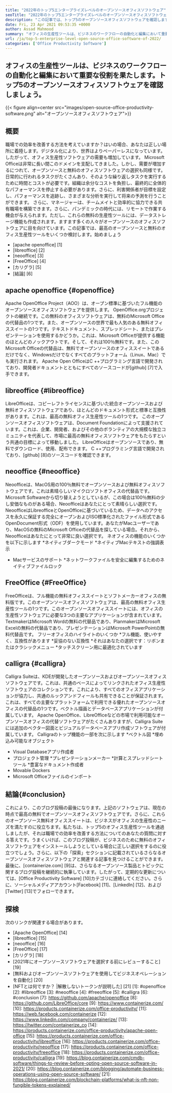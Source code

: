 ```yaml
---
title: "2022年のトップ5エンタープライズレベルのオープンソースオフィスソフトウェア" 
seoTitle: "2022年のトップ5エンタープライズレベルのオープンソースオフィスソフトウェア" 
description: "この記事では、トップ5のオープンソースオフィスソフトウェアを確認します。これらのソフトウェアには、Apache OpenOffice、Libreoffice、Neooffice、FreeOffice、Calligraが含まれます。" 
date: Fri, 23 Apr 2021 09:53:35 +0000
author: Assad Mahmood
summary: "オフィスの生産性ツールは、ビジネスのワークフローの自動化と編集において重要な役割を果たします。トップ5のオープンソースオフィスソフトウェアを確認しましょう。" 
url: /ja/top-5-enterprise-level-open-source-office-software-of-2022/
categories: ['Office Productivity Software']
---
```


## オフィスの生産性ツールは、ビジネスのワークフローの自動化と編集において重要な役割を果たします。トップ5のオープンソースオフィスソフトウェアを確認しましょう。

{{< figure align=center src="images/open-source-office-productivity-software.png" alt="オープンソースオフィスソフトウェア">}}


## 概要
職場での効率を改善する方法を考えていますか？はいの場合、あなたは正しい場所に着陸します。デジタル化により、世界はよりペーパーレスになっています。したがって、オフィス生産性ソフトウェアの需要も増加しています。 Microsoft Officeは非常に長い間このドメインを支配してきました。しかし、需要が増加するにつれて、オープンソースと無料のオフィスソフトウェアの選択も同様です。日常的に行われるタスクがたくさんあり、そのような繰り返しタスクを実行するために時間とコストが必要です。組織は余分なコストを負担し、最終的に全体的なパフォーマンスを停止する必要があります。さらに、利害関係者が目標を設定し、パフォーマンスを追跡し、さまざまな分析を実行して将来の予測を行うことができます。
さらに、マネージャーは、チームメイトと効率的に協力できる共有職場を構築できます。さらに、パンデミックの時代には、リモートで作業する機会が与えられます。ただし、これらの無料の生産性ツールには、データストレージ機能も作成されます。ますます多くの人々がオープンソースのオフィスソフトウェアに目を向けています。この記事では、最高のオープンソースと無料のオフィス生産性ツールをいくつか検討します。始めましょう
  * [apache openoffice] [1]
  * [libreoffice] [2]
  * [neooffice] [3]
  * [FreeOffice] [4]
  * [カリグラ] [5]
  * [結論] [6]

## apache openoffice {#openoffice}
Apache OpenOffice Project（AOO）は、オープン標準に基づいたフル機能のオープンソースオフィスソフトウェアを提供します。 OpenOffice.orgプロジェクトの継続です。この無料のオフィスソフトウェアは、無料のMicrosoft Officeの代替品の1つです。また、オープンソースの世界で最も人気のある無料オフィススイートの1つです。テキストドキュメント、スプレッドシート、またはプレゼンテーションを使用するかどうか。これは、Microsoft Officeが提供する機能のほとんどのノックアウトです。そして、それは100％無料です。また、このMicrosoft Officeの代替品は、無料でオープンソースのオフィススイートであるだけでなく、Windowsだけでなくすべてのプラットフォーム（Linux、Mac）でも実行されます。
Apache Open OfficeはC ++プログラミング言語で開発されており、開発者ドキュメントとともにすべてのソースコードが[github] [7]で入手できます。

## libreoffice {#libreoffice}
LibreOfficeは、コピーレフトライセンスに基づいた統合オープンソースおよび無料オフィスソフトウェアであり、ほとんどのドキュメント形式と標準と互換性があります。これは、最高の無料オフィス生産性ツールの1つです。
このオープンソースオフィスソフトウェアは、Document Foundationによって支援されています。これは、企業、開発者、およびその他のボランティアの大規模な独立コミュニティを代表して、市場に最高の無料オフィスソフトウェアをもたらすという共通の目標によって移動しました。
LibreOfficeはオープンソースであり、無料でダウンロード、使用、配布できます。 C ++プログラミング言語で開発されており、[github] [8]のソースコードを確認できます。

## neooffice {#neooffice}
Neoofficeは、MacOS用の100％無料でオープンソースおよび無料オフィスソフトウェアです。これは素晴らしいマイクロソフトオフィスの代替品です。 Microsoft Softwareから切り替えようとしているが、この場合は100％無料の少し安価なものがある場合、Neoofficeはあなたにとって素晴らしい選択です。
NeoofficeはLibreofficeとOpenOfficeに基づいているため、データへのアクセスを永久に保証する完全にオープンおよびISO標準化されたファイル形式であるOpenDocument形式（ODF）を使用しています。あなたがMacユーザーであり、MacOSの無料のMicrosoft Officeの代替品を探している場合。それから、Neoofficeはあなたにとって非常に良い選択です。
ネオフィスの機能のいくつかを以下に示します
  *ネイティブダークモード
  *ネイティブMacテキストの強調表示
  * Macサービスのサポート
  *ネットワークファイルを安全に編集するためのネイティブファイルロック

## FreeOffice {#FreeOffice}
FreeOfficeは、フル機能の無料オフィススイートとソフトメーカーオフィスの無料版です。このオープンソースオフィスソフトウェアは、最高の無料オフィス生産性ツールの1つです。このオープンソースオフィススイートには、オフィスの生産性ソフトウェアに必要な3つの主要なアプリケーションが含まれています。
TextmakerはMicrosoft Wordの無料の代替品であり、PlanmakerはMicrosoft Excelの無料の代替品であり、プレゼンテーションはMicrosoft PowerPointの無料代替品です。
フリーオフィスのハイライトのいくつか
  *フル機能、使いやすく、互換性があります
  *妥協のない互換性
  *それはあなたの選択です：リボンまたはクラシックメニュー
  *タッチスクリーン用に最適化されています

## calligra {#calligra}
Calligra Suiteは、KDEが開発したオープンソースおよびオープンソースオフィスソフトウェアです。これは、共通のベースによってリンクされたオフィス生産性ソフトウェアのコレクションです。これにより、すべてのオフィスアプリケーションが協力し、共通のルックアンドフィールも共有できることが保証されます。これは、すべての主要なプラットフォームで利用できる優れたオープンソースオフィスの代替品の1つです。ベクトル描画とデータベースアプリケーションが付属しています。
Apache OpenOffice、LibreOfficeなどの市場で利用可能なオープンソースオフィスの代替ソフトウェアがたくさんありますが、Calligra Suiteには追加のベクター図面とビジュアルデータベースアプリ作成ソフトウェアが付属しています。
Calligraのトップ機能の一部を次に示します
  *ベクトル図
  *埋め込み可能なオブジェクト
  * Visual Databaseアプリ作成者
  * プロジェクト管理
  *プレゼンテーションメーカー
  *計算とスプレッドシートツール
  *豊富なドキュメント作成者
  * Movable Dockers
  * Microsoft Officeファイルのインポート

## 結論{#conclusion}
これにより、このブログ投稿の最後になります。上記のソフトウェアは、現在の時点で最高の無料でオープンソースオフィスソフトウェアです。さらに、これらのオープンソース無料オフィススイートは、ビジネスがオフィスの生産性のニーズを満たすのに役立ちます。私たちは、トップ5のオフィス生産性ツールを通過しましたが、それは職場での効率を改善する方法についてのあなたの質問に対する答えです。うまくいけば、このブログ投稿が、ビジネスのために無料のオフィスソフトウェアをインストールしようとしている場合に正しい選択をするのに役立つでしょう。さらに、以下の「探索」セクションに記載されているさらなるオープンソースオフィスソフトウェアと関連する記事を見つけることができます。
最後に、[containerize.com] [9]は、さらなるオープンソース製品とトピックに関するブログ投稿を継続的に執筆しています。したがって、定期的な更新については、[Office Productivity Software] [10]カテゴリに連絡してください。さらに、ソーシャルメディアアカウント[Facebook] [11]、[LinkedIn] [12]、および[Twitter] [13]でフォローできます。

## 探検
次のリンクが関連する場合があります。
  * [Apache OpenOffice] [14]
  * [libreoffice] [15]
  * [neooffice] [16]
  * [FreeOffice] [17]
  * [カリグラ] [18]
  * [2021年にオープンソースソフトウェアを選択する前にレビューすること] [19]
  * [無料およびオープンソースソフトウェアを使用してビジネスオペレーションを自動化] [20]
  * [NFTとは何ですか？ |解散しないトークンが説明した] [21]
[1]: #openoffice
[2]: #libreoffice
[3]: #neooffice
[4]: #freeoffice
[5]: #calligra
[6]: #conclusion
[7]: https://github.com/apache/openoffice
[8]: https://github.com/LibreOffice/core
[9]: https://www.containerize.com/
[10]: https://products.containerize.com/office-productivity/
[11]: https://web.facebook.com/containerize
[12]: https://www.linkedin.com/company/containerize/
[13]: https://twitter.com/containerize_co
[14]: https://products.containerize.com/office-productivity/apache-open-office
[15]: https://products.containerize.com/office-productivity/libreoffice
[16]: https://products.containerize.com/office-productivity/neooffice
[17]: https://products.containerize.com/office-productivity/freeoffice
[18]: https://products.containerize.com/office-productivity/calligra
[19]: https://blog.containerize.com/cmdb-software/things-to-review-before-opting-open-source-software-in-2021/
[20]: https://blog.containerize.com/blogging/automate-business-operations-using-open-source-software/
[21]: https://blog.containerize.com/blockchain-platforms/what-is-nft-non-fungible-tokens-explained/
